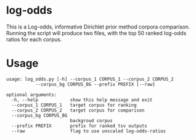 # log-odds
This is a Log-odds, informative Dirichlet prior method corpora comparison.
Running the script will produce two files, with the top 50 ranked log-odds ratios for each corpus.

Usage
=======
```
usage: log_odds.py [-h] --corpus_1 CORPUS_1 --corpus_2 CORPUS_2 
		   --corpus_bg CORPUS_BG --prefix PREFIX [--raw]

optional arguments:
  -h, --help            show this help message and exit
  --corpus_1 CORPUS_1   target corpus for ranking
  --corpus_2 CORPUS_2   target corpus for comparison
  --corpus_bg CORPUS_BG
                        backgroud corpus
  --prefix PREFIX       prefix for ranked tsv outputs
  --raw                 flag to use unscaled log-odds-ratios
```

